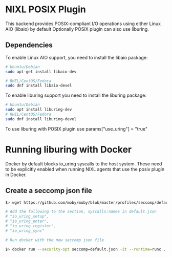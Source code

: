 <!--
SPDX-FileCopyrightText: Copyright (c) 2025 NVIDIA CORPORATION & AFFILIATES. All rights reserved.
SPDX-License-Identifier: Apache-2.0

Licensed under the Apache License, Version 2.0 (the "License");
you may not use this file except in compliance with the License.
You may obtain a copy of the License at

http://www.apache.org/licenses/LICENSE-2.0

Unless required by applicable law or agreed to in writing, software
distributed under the License is distributed on an "AS IS" BASIS,
WITHOUT WARRANTIES OR CONDITIONS OF ANY KIND, either express or implied.
See the License for the specific language governing permissions and
limitations under the License.
-->

# NIXL POSIX Plugin

This backend provides POSIX-compliant I/O operations using either Linux AIO (libaio) by default
Optionally POSIX plugin can also use liburing.

## Dependencies
To enable Linux AIO support, you need to install the libaio package:

```bash
# Ubuntu/Debian
sudo apt-get install libaio-dev

# RHEL/CentOS/Fedora
sudo dnf install libaio-devel
```


To enable liburing support you need to install the liburing package:

```bash
# Ubuntu/Debian
sudo apt install liburing-dev
# RHEL/CentOS/Fedora
sudo dnf install liburing-devel
```

To use liburing with POSIX plugin use params["use_uring"] = "true"

# Running liburing with Docker
Docker by default blocks io_uring syscalls to the host system. These need to be explicitly enabled when running NIXL agents that use the posix plugin in Docker.

## Create a seccomp json file

```bash
$> wget https://github.com/moby/moby/blob/master/profiles/seccomp/default.json

# Add the following to the section, syscalls:names in default.json
# "io_uring_setup",
# "io_uring_enter",
# "io_uring_register",
# "io_uring_sync"

# Run docker with the new seccomp json file

$> docker run --security-opt seccomp=default.json -it --runtime=runc ... <imageid>
```